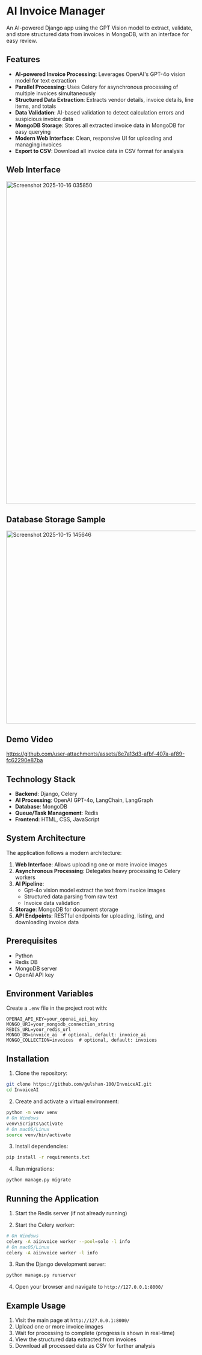 # AI Invoice Manager

An AI-powered Django app using the GPT Vision model to extract, validate, and store structured data from invoices in MongoDB, with an interface for easy review.

## Features

- **AI-powered Invoice Processing**: Leverages OpenAI's GPT-4o vision model for text extraction
- **Parallel Processing**: Uses Celery for asynchronous processing of multiple invoices simultaneously
- **Structured Data Extraction**: Extracts vendor details, invoice details, line items, and totals
- **Data Validation**: AI-based validation to detect calculation errors and suspicious invoice data
- **MongoDB Storage**: Stores all extracted invoice data in MongoDB for easy querying
- **Modern Web Interface**: Clean, responsive UI for uploading and managing invoices
- **Export to CSV**: Download all invoice data in CSV format for analysis

## Web Interface
<img width="1442" height="857" alt="Screenshot 2025-10-16 035850" src="https://github.com/user-attachments/assets/afd9c624-34f3-4607-ad0e-09bac1a36bd6" />

## Database Storage Sample 
<img width="889" height="512" alt="Screenshot 2025-10-15 145646" src="https://github.com/user-attachments/assets/d3c3fc18-5a94-4424-84eb-2f66c49935cf" />

##  Demo Video
https://github.com/user-attachments/assets/8e7a13d3-afbf-407a-af89-fc62290e87ba

## Technology Stack

- **Backend**: Django, Celery
- **AI Processing**: OpenAI GPT-4o, LangChain, LangGraph
- **Database**: MongoDB
- **Queue/Task Management**: Redis
- **Frontend**: HTML, CSS, JavaScript

## System Architecture

The application follows a modern architecture:

1. **Web Interface**: Allows uploading one or more invoice images
2. **Asynchronous Processing**: Delegates heavy processing to Celery workers
3. **AI Pipeline**:
   - Gpt-4o vision model extract the text from invoice images
   - Structured data parsing from raw text
   - Invoice data validation
4. **Storage**: MongoDB for document storage
5. **API Endpoints**: RESTful endpoints for uploading, listing, and downloading invoice data

## Prerequisites

- Python 
- Redis DB
- MongoDB server
- OpenAI API key

## Environment Variables

Create a `.env` file in the project root with:

```
OPENAI_API_KEY=your_openai_api_key
MONGO_URI=your_mongodb_connection_string
REDIS_URL=your_redis_url
MONGO_DB=invoice_ai  # optional, default: invoice_ai
MONGO_COLLECTION=invoices  # optional, default: invoices
```

## Installation

1. Clone the repository:
```bash
git clone https://github.com/gulshan-100/InvoiceAI.git
cd InvoiceAI
```

2. Create and activate a virtual environment:
```bash
python -m venv venv
# On Windows
venv\Scripts\activate
# On macOS/Linux
source venv/bin/activate
```

3. Install dependencies:
```bash
pip install -r requirements.txt
```

4. Run migrations:
```bash
python manage.py migrate
```

## Running the Application

1. Start the Redis server (if not already running)

2. Start the Celery worker:
```bash
# On Windows
celery -A aiinvoice worker --pool=solo -l info
# On macOS/Linux
celery -A aiinvoice worker -l info
```

3. Run the Django development server:
```bash
python manage.py runserver
```

4. Open your browser and navigate to `http://127.0.0.1:8000/`


## Example Usage

1. Visit the main page at `http://127.0.0.1:8000/`
2. Upload one or more invoice images
3. Wait for processing to complete (progress is shown in real-time)
4. View the structured data extracted from invoices
5. Download all processed data as CSV for further analysis
